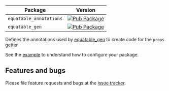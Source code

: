 | Package                 | Version                                                                                                                  |
| ----------------------- | ------------------------------------------------------------------------------------------------------------------------ |
| `equatable_annotations` | [![Pub Package](https://img.shields.io/pub/v/equatable_annotations.svg)](https://pub.dev/packages/equatable_annotations) |
| `equatable_gen`         | [![Pub Package](https://img.shields.io/pub/v/equatable_gen.svg)](https://pub.dev/packages/equatable_gen)                 |

Defines the annotations used by [equatable_gen] to create code for the `props` getter

See the [example] to understand how to configure your package.

## Features and bugs

Please file feature requests and bugs at the [issue tracker][tracker].

[example]: https://github.com/mrgnhnt96/equatable_gen/blob/main/equatable_annotations/example/main.dart
[tracker]: https://github.com/mrgnhnt96/equatable_gen/issues
[equatable_gen]: https://pub.dev/packages/equatable_gen
